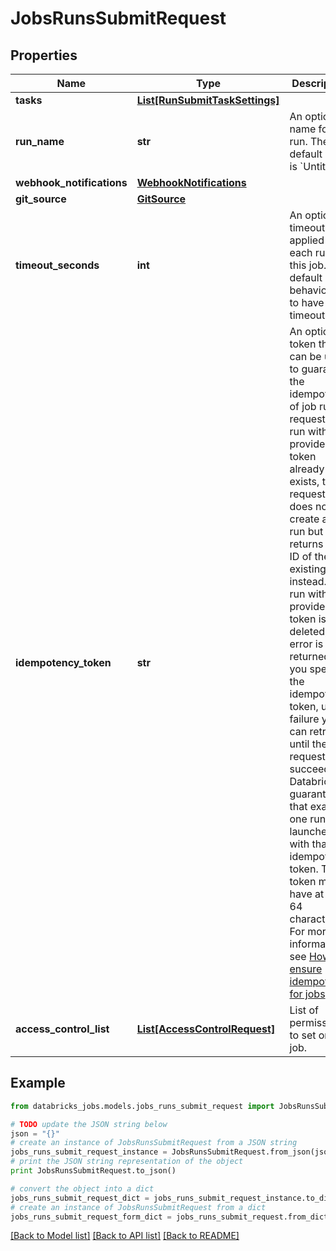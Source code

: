# JobsRunsSubmitRequest


## Properties
Name | Type | Description | Notes
------------ | ------------- | ------------- | -------------
**tasks** | [**List[RunSubmitTaskSettings]**](RunSubmitTaskSettings.md) |  | [optional] 
**run_name** | **str** | An optional name for the run. The default value is &#x60;Untitled&#x60;. | [optional] 
**webhook_notifications** | [**WebhookNotifications**](WebhookNotifications.md) |  | [optional] 
**git_source** | [**GitSource**](GitSource.md) |  | [optional] 
**timeout_seconds** | **int** | An optional timeout applied to each run of this job. The default behavior is to have no timeout. | [optional] 
**idempotency_token** | **str** | An optional token that can be used to guarantee the idempotency of job run requests. If a run with the provided token already exists, the request does not create a new run but returns the ID of the existing run instead. If a run with the provided token is deleted, an error is returned.  If you specify the idempotency token, upon failure you can retry until the request succeeds. Databricks guarantees that exactly one run is launched with that idempotency token.  This token must have at most 64 characters.  For more information, see [How to ensure idempotency for jobs](https://docs.microsoft.com/azure/databricks/kb/jobs/jobs-idempotency). | [optional] 
**access_control_list** | [**List[AccessControlRequest]**](AccessControlRequest.md) | List of permissions to set on the job. | [optional] 

## Example

```python
from databricks_jobs.models.jobs_runs_submit_request import JobsRunsSubmitRequest

# TODO update the JSON string below
json = "{}"
# create an instance of JobsRunsSubmitRequest from a JSON string
jobs_runs_submit_request_instance = JobsRunsSubmitRequest.from_json(json)
# print the JSON string representation of the object
print JobsRunsSubmitRequest.to_json()

# convert the object into a dict
jobs_runs_submit_request_dict = jobs_runs_submit_request_instance.to_dict()
# create an instance of JobsRunsSubmitRequest from a dict
jobs_runs_submit_request_form_dict = jobs_runs_submit_request.from_dict(jobs_runs_submit_request_dict)
```
[[Back to Model list]](../README.md#documentation-for-models) [[Back to API list]](../README.md#documentation-for-api-endpoints) [[Back to README]](../README.md)


